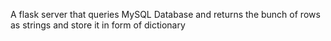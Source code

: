 A flask server that queries MySQL Database and returns the bunch of rows as strings and store it in form of dictionary
